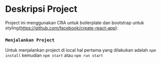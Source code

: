 # Deskripsi Project

Project ini menggunakan CRA untuk boilerplate dan bootstrap untuk styling(https://github.com/facebook/create-react-app).


### `Menjalankan Project`

Untuk menjalankan project di local hal pertama yang dilakukan adalah `npm install` kemudian `npm start` atau `npm run start`

